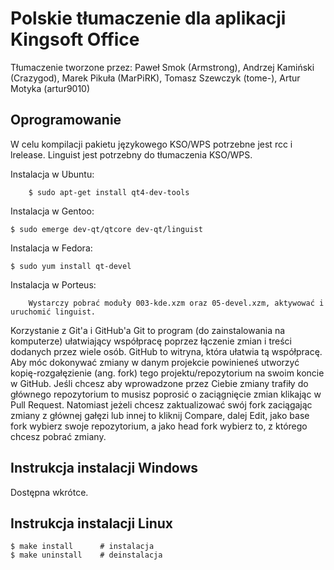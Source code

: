 Polskie tłumaczenie dla aplikacji Kingsoft Office
================================

Tłumaczenie tworzone przez: Paweł Smok (Armstrong), Andrzej Kamiński (Crazygod), Marek Pikuła (MarPiRK), Tomasz Szewczyk (tome-), Artur Motyka (artur9010)

Oprogramowanie
--------------------------------------------------------------------------------
W celu kompilacji pakietu językowego KSO/WPS potrzebne jest rcc i lrelease.
Linguist jest potrzebny do tłumaczenia KSO/WPS.

Instalacja w Ubuntu:

        $ sudo apt-get install qt4-dev-tools

Instalacja w Gentoo:

	$ sudo emerge dev-qt/qtcore dev-qt/linguist
	
Instalacja w Fedora:

	$ sudo yum install qt-devel

Instalacja w Porteus:

        Wystarczy pobrać moduły 003-kde.xzm oraz 05-devel.xzm, aktywować i uruchomić linguist.


Korzystanie z Git'a i GitHub'a
Git to program (do zainstalowania na komputerze) ułatwiający współpracę poprzez łączenie zmian i treści dodanych przez wiele osób. GitHub to witryna, która ułatwia tą współpracę.
Aby móc dokonywać zmiany w danym projekcie powinieneś utworzyć kopię-rozgałęzienie (ang. fork) tego projektu/repozytorium na swoim koncie w GitHub. Jeśli chcesz aby wprowadzone przez Ciebie zmiany trafiły do głównego repozytorium to musisz poprosić o zaciągnięcie zmian klikając w Pull Request. Natomiast jeżeli chcesz zaktualizować swój fork zaciągając zmiany z głównej gałęzi lub innej to  kliknij Compare, dalej Edit, jako base fork wybierz swoje repozytorium, a jako head fork wybierz to, z którego chcesz pobrać zmiany.   


Instrukcja instalacji Windows
--------------------------------------------------------------------------------
Dostępna wkrótce.

Instrukcja instalacji Linux
--------------------------------------------------------------------------------
	$ make install		# instalacja
	$ make uninstall	# deinstalacja
